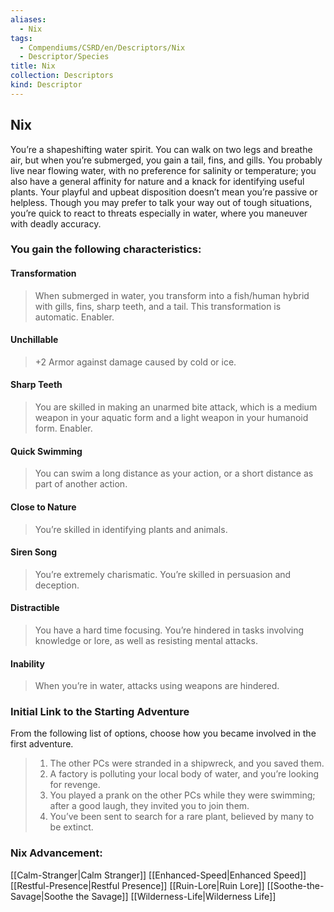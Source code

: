```yaml
---
aliases:
  - Nix
tags:
  - Compendiums/CSRD/en/Descriptors/Nix
  - Descriptor/Species
title: Nix
collection: Descriptors
kind: Descriptor
---
```

## Nix  
You’re a shapeshifting water spirit. You can walk on two legs and breathe air, but when you’re submerged, you gain a tail, fins, and gills. You probably live near flowing water, with no preference for salinity or temperature; you also have a general affinity for nature and a knack for identifying useful plants. Your playful and upbeat disposition doesn’t mean you’re passive or helpless. Though you may prefer to talk your way out of tough situations, you’re quick to react to threats especially in water, where you maneuver with deadly accuracy.
### You gain the following characteristics:
#### Transformation 
>When submerged in water, you transform into a fish/human hybrid with gills, fins, sharp teeth, and a tail. This transformation is automatic. Enabler.
#### Unchillable 
>+2 Armor against damage caused by cold or ice.
#### Sharp Teeth 
>You are skilled in making an unarmed bite attack, which is a medium weapon in your aquatic form and a light weapon in your humanoid form. Enabler.
#### Quick Swimming 
>You can swim a long distance as your action, or a short distance as part of another action.
#### Close to Nature 
>You’re skilled in identifying plants and animals.
#### Siren Song 
>You’re extremely charismatic. You’re skilled in persuasion and deception.
#### Distractible
>You have a hard time focusing. You’re hindered in tasks involving knowledge or lore, as well as resisting mental attacks.
#### Inability
>When you’re in water, attacks using weapons are hindered.
### Initial Link to the Starting Adventure 
From the following list of options, choose how you became involved in the first adventure.
>1. The other PCs were stranded in a shipwreck, and you saved them.
>2. A factory is polluting your local body of water, and you’re looking for revenge.
>3. You played a prank on the other PCs while they were swimming; after a good laugh, they invited you to join them.
>4. You’ve been sent to search for a rare plant, believed by many to be extinct.
### Nix Advancement:
[[Calm-Stranger|Calm Stranger]] 
[[Enhanced-Speed|Enhanced Speed]] 
[[Restful-Presence|Restful Presence]] 
[[Ruin-Lore|Ruin Lore]] 
[[Soothe-the-Savage|Soothe the Savage]] 
[[Wilderness-Life|Wilderness Life]]  

